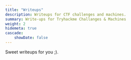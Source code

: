 ```yaml
---
title: "Writeups"
description: Writeups for CTF challenges and machines.
summary: Write-ups for Tryhackme Challanges & Machines
weight: 2
hidemeta: true
cascade:   
    showDate: false
---
```

Sweet writeups for you ;).

